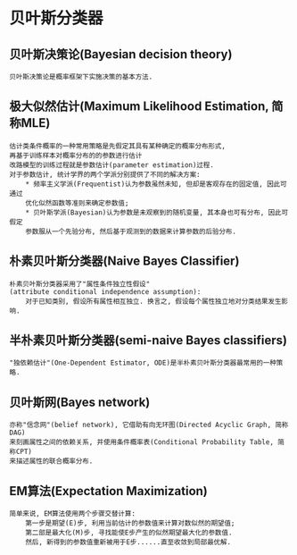 # 贝叶斯分类器
## 贝叶斯决策论(Bayesian decision theory)
    贝叶斯决策论是概率框架下实施决策的基本方法.
## 极大似然估计(Maximum Likelihood Estimation, 简称MLE)
    估计类条件概率的一种常用策略是先假定其具有某种确定的概率分布形式,
    再基于训练样本对概率分布的的参数进行估计
    改路模型的训练过程就是参数估计(parameter estimation)过程.
    对于参数估计, 统计学界的两个学派分别提供了不同的解决方案: 
        * 频率主义学派(Frequentist)认为参数虽然未知, 但却是客观存在的固定值, 因此可通过
        优化似然函数等准则来确定参数值;
        * 贝叶斯学派(Bayesian)认为参数是未观察到的随机变量, 其本身也可有分布, 因此可假定
        参数服从一个先验分布, 然后基于观测到的数据来计算参数的后验分布.
## 朴素贝叶斯分类器(Naive Bayes Classifier)
    朴素贝叶斯分类器采用了"属性条件独立性假设"
    (attribute conditional independence assumption):
        对于已知类别, 假设所有属性相互独立. 换言之, 假设每个属性独立地对分类结果发生影响.
## 半朴素贝叶斯分类器(semi-naive Bayes classifiers)
    "独依赖估计"(One-Dependent Estimator, ODE)是半朴素贝叶斯分类器最常用的一种策略.
## 贝叶斯网(Bayes network)
    亦称"信念网"(belief network), 它借助有向无环图(Directed Acyclic Graph, 简称DAG)
    来刻画属性之间的依赖关系, 并使用条件概率表(Conditional Probability Table, 简称CPT)
    来描述属性的联合概率分布.
## EM算法(Expectation Maximization)
    简单来说, EM算法使用两个步骤交替计算:
        第一步是期望(E)步, 利用当前估计的参数值来计算对数似然的期望值;
        第二部是最大化(M)步, 寻找能使E步产生的似然期望最大化的参数值.
        然后, 新得到的参数值重新被用于E步......直至收敛到局部最优解.


